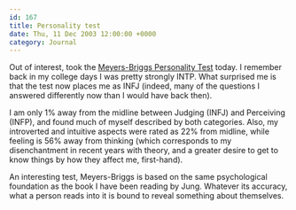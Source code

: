 ```yaml
---
id: 167
title: Personality test
date: Thu, 11 Dec 2003 12:00:00 +0000
category: Journal
---
```


Out of interest, took the [Meyers-Briggs Personality Test](http://www.humanmetrics.com/cgi-win/JTypes2.asp) today.  I
remember back in my college days I was pretty strongly INTP.  What
surprised me is that the test now places me as INFJ (indeed, many of the
questions I answered differently now than I would have back then).

I am only 1% away from the midline between Judging (INFJ) and Perceiving
(INFP), and found much of myself described by both categories.  Also, my
introverted and intuitive aspects were rated as 22% from midline, while
feeling is 56% away from thinking (which corresponds to my
disenchantment in recent years with theory, and a greater desire to get
to know things by how they affect me, first-hand).

An interesting test, Meyers-Briggs is based on the same psychological
foundation as the book I have been reading by Jung.  Whatever its
accuracy, what a person reads into it is bound to reveal something about
themselves.


